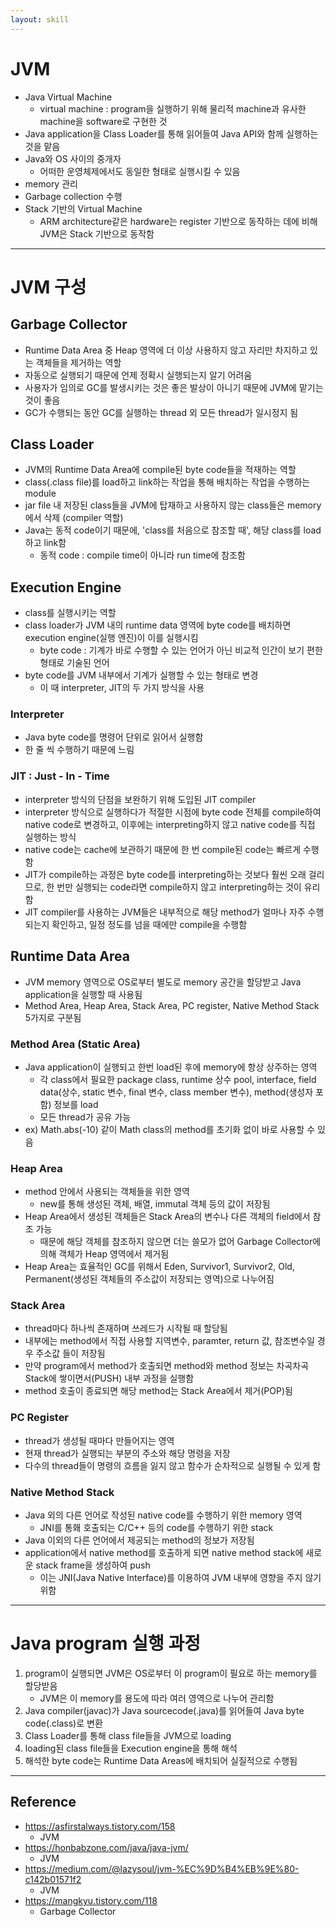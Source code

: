```yaml
---
layout: skill
---
```


# JVM

- Java Virtual Machine
    - virtual machine : program을 실행하기 위해 물리적 machine과 유사한 machine을 software로 구현한 것
- Java application을 Class Loader를 통해 읽어들여 Java API와 함께 실행하는 것을 맡음
- Java와 OS 사이의 중개자
    - 어떠한 운영체제에서도 동일한 형태로 실행시킬 수 있음
- memory 관리
- Garbage collection 수행
- Stack 기반의 Virtual Machine
    - ARM architecture같은 hardware는 register 기반으로 동작하는 데에 비해 JVM은 Stack 기반으로 동작함

---

# JVM 구성

## Garbage Collector

- Runtime Data Area 중 Heap 영역에 더 이상 사용하지 않고 자리만 차지하고 있는 객체들을 제거하는 역할
- 자동으로 실행되기 때문에 언제 정확시 실행되는지 알기 어려움
- 사용자가 임의로 GC를 발생시키는 것은 좋은 발상이 아니기 때문에 JVM에 맡기는 것이 좋음
- GC가 수행되는 동안 GC를 실행하는 thread 외 모든 thread가 일시정지 됨

## Class Loader

- JVM의 Runtime Data Area에 compile된 byte code들을 적재하는 역할
- class(.class file)를 load하고 link하는 작업을 통해 배치하는 작업을 수행하는 module
- jar file 내 저장된 class들을 JVM에 탑재하고 사용하지 않는 class들은 memory에서 삭제 (compiler 역할)
- Java는 동적 code이기 때문에, 'class를 처음으로 참조할 때', 해당 class를 load하고 link함
    - 동적 code : compile time이 아니라 run time에 참조함

## Execution Engine

- class를 실행시키는 역할
- class loader가 JVM 내의 runtime data 영역에 byte code를 배치하면 execution engine(실행 엔진)이 이를 실행시킴
    - byte code : 기계가 바로 수행할 수 있는 언어가 아닌 비교적 인간이 보기 편한 형태로 기술된 언어
- byte code를 JVM 내부에서 기계가 실행할 수 있는 형태로 변경
    - 이 때 interpreter, JIT의 두 가지 방식을 사용

### Interpreter

- Java byte code를 명령어 단위로 읽어서 실행함
- 한 줄 씩 수행하기 때문에 느림

### JIT : Just - In - Time

- interpreter 방식의 단점을 보완하기 위해 도입된 JIT compiler
- interpreter 방식으로 실행하다가 적절한 시점에 byte code 전체를 compile하여 native code로 변경하고, 이후에는 interpreting하지 않고 native code를 직접 실행하는 방식
- native code는 cache에 보관하기 때문에 한 번 compile된 code는 빠르게 수행함
- JIT가 compile하는 과정은 byte code를 interpreting하는 것보다 훨씬 오래 걸리므로, 한 번만 실행되는 code라면 compile하지 않고 interpreting하는 것이 유리함
- JIT compiler를 사용하는 JVM들은 내부적으로 해당 method가 얼마나 자주 수행되는지 확인하고, 일정 정도를 넘을 때에만 compile을 수행함

## Runtime Data Area

- JVM memory 영역으로 OS로부터 별도로 memory 공간을 할당받고 Java application을 실행할 때 사용됨
- Method Area, Heap Area, Stack Area, PC register, Native Method Stack 5가지로 구분됨

### Method Area (Static Area)

- Java application이 실행되고 한번 load된 후에 memory에 항상 상주하는 영역
    - 각 class에서 필요한 package class, runtime 상수 pool, interface, field data(상수, static 변수, final 변수, class member 변수), method(생성자 포함) 정보를 load
    - 모든 thread가 공유 가능
- ex) Math.abs(-10) 같이 Math class의 method를 초기화 없이 바로 사용할 수 있음

### Heap Area

- method 안에서 사용되는 객체들을 위한 영역
    - new를 통해 생성된 객체, 배열, immutal 객체 등의 값이 저장됨
- Heap Area에서 생성된 객체들은 Stack Area의 변수나 다른 객체의 field에서 참조 가능
    - 때문에 해당 객체를 참조하지 않으면 더는 쓸모가 없어 Garbage Collector에 의해 객체가 Heap 영역에서 제거됨
- Heap Area는 효율적인 GC를 위해서 Eden, Survivor1, Survivor2, Old, Permanent(생성된 객체들의 주소값이 저장되는 영역)으로 나누어짐

### Stack Area

- thread마다 하나씩 존재하며 쓰레드가 시작될 때 할당됨
- 내부에는 method에서 직접 사용할 지역변수, paramter, return 값, 참조변수일 경우 주소값 들이 저장됨
- 만약 program에서 method가 호출되면 method와 method 정보는 차곡차곡 Stack에 쌓이면서(PUSH) 내부 과정을 실행함
- method 호출이 종료되면 해당 method는 Stack Area에서 제거(POP)됨

### PC Register

- thread가 생성될 때마다 만들어지는 영역
- 현재 thread가 실행되는 부분의 주소와 해당 명령을 저장
- 다수의 thread들이 명령의 흐름을 잃지 않고 함수가 순차적으로 실행될 수 있게 함

### Native Method Stack

- Java 외의 다른 언어로 작성된 native code를 수행하기 위한 memory 영역
    - JNI를 통홰 호출되는 C/C++ 등의 code를 수행하기 위한 stack
- Java 이외의 다른 언어에서 제공되는 method의 정보가 저장됨
- application에서 native method를 호출하게 되면 native method stack에 새로운 stack frame을 생성하여 push
    - 이는 JNI(Java Native Interface)를 이용하여 JVM 내부에 영향을 주지 않기 위함

---

# Java program 실행 과정

1. program이 실행되면 JVM은 OS로부터 이 program이 필요로 하는 memory를 할당받음
    - JVM은 이 memory를 용도에 따라 여러 영역으로 나누어 관리함
2. Java compiler(javac)가 Java sourcecode(.java)를 읽어들여 Java byte code(.class)로 변환
3. Class Loader를 통해 class file들을 JVM으로 loading
4. loading된 class file들을 Execution engine을 통해 해석
5. 해석한 byte code는 Runtime Data Areas에 배치되어 실질적으로 수행됨

---

## Reference

- https://asfirstalways.tistory.com/158
    - JVM
- https://honbabzone.com/java/java-jvm/
    - JVM
- https://medium.com/@lazysoul/jvm-%EC%9D%B4%EB%9E%80-c142b01571f2
    - JVM
- https://mangkyu.tistory.com/118
    - Garbage Collector
